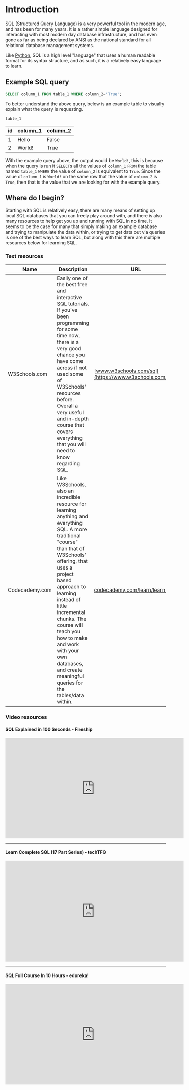# Introduction

SQL (Structured Query Language) is a very powerful tool in the modern age, and has been for many years. It is a rather simple language designed for interacting with most modern day database infrastructure, and has even gone as far as being declared by ANSI as the national standard for all relational database management systems. 

Like [Python](https://www.python.org/), SQL is a high level "language" that uses a human readable format for its syntax structure, and as such, it is a relatively easy language to learn. 

## Example SQL query

```SQL
SELECT column_1 FROM table_1 WHERE column_2='True';
```

To better understand the above query, below is an example table to visually explain what the query is requesting.

`table_1`

|id|column_1|column_2|
|---|---|---|
|1|Hello|False|
|2|World!|True|

With the example query above, the output would be `World!`, this is because when the query is run it `SELECT`s all the values of `column_1` `FROM` the table named `table_1` `WHERE` the value of `column_2` is equivalent to `True`. Since the value of `column_1` is `World!` on the same row that the value of `column_2` is `True`, then that is the value that we are looking for with the example query.

## Where do I begin?

Starting with SQL is relatively easy, there are many means of setting up local SQL databases that you can freely play around with, and there is also many resources to help get you up and running with SQL in no time. It seems to be the case for many that simply making an example database and trying to manipulate the data within, or trying to get data out via queries is one of the best ways to learn SQL, but along with this there are multiple resources below for learning SQL.

### Text resources

|Name|Description|URL|
|---|---|---|
|W3Schools.com|Easily one of the best free and interactive SQL tutorials. If you've been programming for some time now, there is a very good chance you have come across if not used some of W3Schools' resources before. Overall a very useful and in-depth course that covers everything that you will need to know regarding SQL.|[www.w3schools.com/sql](https://www.w3schools.com/sql/)|
|Codecademy.com|Like W3Schools, also an incredible resource for learning anything and everything SQL. A more traditional "course" than that of W3Schools' offering, that uses a project based approach to learning instead of little incremental chunks. The course will teach you how to make and work with your own databases, and create meaningful queries for the tables/data within.|[codecademy.com/learn/learn-sql](https://www.codecademy.com/learn/learn-sql)|

### Video resources

#### SQL Explained in 100 Seconds - Fireship
<iframe width="560" height="315" src="https://www.youtube.com/embed/zsjvFFKOm3c" title="YouTube video player" frameborder="0" allow="accelerometer; autoplay; clipboard-write; encrypted-media; gyroscope; picture-in-picture; web-share" referrerpolicy="strict-origin-when-cross-origin" allowfullscreen></iframe>

---

#### Learn Complete SQL (17 Part Series) - techTFQ
<iframe width="560" height="315" src="https://www.youtube.com/embed/a-hFbr-4VQQ?list=PLavw5C92dz9Ef4E-1Zi9KfCTXS_IN8gXZ" title="YouTube video player" frameborder="0" allow="accelerometer; autoplay; clipboard-write; encrypted-media; gyroscope; picture-in-picture; web-share" referrerpolicy="strict-origin-when-cross-origin" allowfullscreen></iframe>

---

#### SQL Full Course In 10 Hours - edureka!
<iframe width="560" height="315" src="https://www.youtube.com/embed/q_JsgpiuY98" title="YouTube video player" frameborder="0" allow="accelerometer; autoplay; clipboard-write; encrypted-media; gyroscope; picture-in-picture; web-share" referrerpolicy="strict-origin-when-cross-origin" allowfullscreen></iframe>